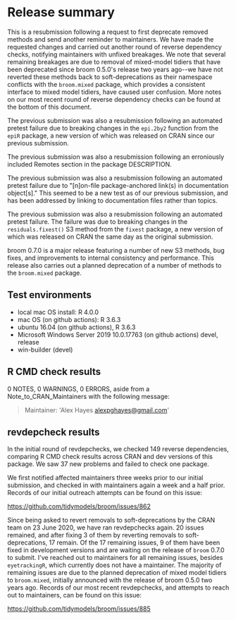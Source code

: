 # Release summary

This is a resubmission following a request to first deprecate removed methods
and send another reminder to maintainers. We have made the requested
changes and carried out another round of reverse dependency checks, notifying
maintainers with unfixed breakages. We note that several remaining breakages
are due to removal of mixed-model tidiers that have been deprecated since broom
0.5.0's release two years ago--we have not reverted these methods back to 
soft-deprecations as their namespace conflicts with the `broom.mixed` package, 
which provides a consistent interface to mixed model tidiers, have caused user 
confusion. More notes on our most recent round of reverse dependency checks
can be found at the bottom of this document.

The previous submission was also  a resubmission following an automated 
pretest failure due to breaking changes in the `epi.2by2` function from 
the `epiR` package, a new version of which was released on CRAN since 
our previous submission.

The previous submission was also a resubmission following an erroniously 
included Remotes section in the package DESCRIPTION.

The previous submission was also a resubmission following an automated pretest 
failure due to "[n]on-file package-anchored link(s) in documentation 
object[s]." This seemed to be a new test as of our previous submission, 
and has been addressed by linking to documentation files rather than topics.

The previous submission was also a resubmission following an automated pretest 
failure. The failure was due to breaking changes in the `residuals.fixest()` 
S3 method from the `fixest` package, a new version of which was 
released on CRAN the same day as the original submission.

broom 0.7.0 is a major release featuring a number of new S3 methods,
bug fixes, and improvements to internal consistency and performance.
This release also carries out a planned deprecation of a number of
methods to the `broom.mixed` package.

## Test environments

- local mac OS  install: R 4.0.0
- mac OS (on github actions): R 3.6.3
- ubuntu 16.04 (on github actions), R 3.6.3
- Microsoft Windows Server 2019 10.0.17763 (on github actions) devel, release
- win-builder (devel)

## R CMD check results

0 NOTES, 0 WARNINGS, 0 ERRORS, aside from a Note_to_CRAN_Maintainers with
the following message:

> Maintainer: 'Alex Hayes <alexpghayes@gmail.com>'

## revdepcheck results

In the initial round of revdepchecks, we checked 149 reverse dependencies, 
comparing R CMD check results across CRAN and dev versions of this package. 
We saw 37 new problems and failed to check one package.

We first notified affected maintainers three weeks prior to our initial
submission, and checked in with maintainers again a week and a half prior. 
Records of our initial outreach attempts can be found on this issue:

https://github.com/tidymodels/broom/issues/862

Since being asked to revert removals to soft-deprecations by the CRAN team on
23 June 2020, we have ran revdepchecks again. 
20 issues remained, and after fixing 3 of them by 
reverting removals to soft-deprecations, 17 remain. Of the 17 remaining issues, 
9 of them have been fixed in development versions and are waiting on the release 
of `broom` 0.7.0 to submit. I've reached out to maintainers for all remaining issues, 
besides `eyetrackingR`, which currently does not have a maintainer. The majority of
remaining issues are due to the planned deprecation of mixed model tidiers to 
`broom.mixed`, initially announced with the release of broom 0.5.0 two years ago.
Records of our most recent revdepchecks, and attempts to reach out to maintainers,
can be found on this issue:

https://github.com/tidymodels/broom/issues/885

